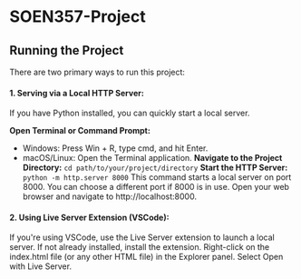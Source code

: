 # SOEN357-Project
## Running the Project
There are two primary ways to run this project:

#### 1. Serving via a Local HTTP Server:
If you have Python installed, you can quickly start a local server.

**Open Terminal or Command Prompt:**
- Windows: Press Win + R, type cmd, and hit Enter.
- macOS/Linux: Open the Terminal application.
**Navigate to the Project Directory:**
`cd path/to/your/project/directory`
**Start the HTTP Server:**
`python -m http.server 8000`
This command starts a local server on port 8000. You can choose a different port if 8000 is in use.
Open your web browser and navigate to http://localhost:8000.

#### 2. Using Live Server Extension (VSCode):
If you're using VSCode, use the Live Server extension to launch a local server.
If not already installed, install the extension.
Right-click on the index.html file (or any other HTML file) in the Explorer panel.
Select Open with Live Server.